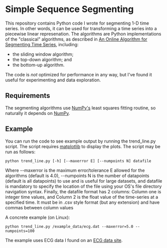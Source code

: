 Simple Sequence Segmenting
==========================

This repository contains Python code I wrote for segmenting 1-D time series. In other words,
it can be used for transforming a time series into a piecewise linear represenation. 
The algorithms are Python implementations of the "classical" algorithms, as described in 
[An Online Algorithm for Segmenting Time Series][keogh], including:

- the sliding window algorithm;
- the top-down algorithm; and
- the bottom-up algorithm.

The code is *not* optimized for performance in any way, but I've found it useful for 
experimenting and data exploration.

Requirements
------------

The segmenting algorithms use [NumPy's][numpy] least squares fitting routine, so naturally it depends on [NumPy][numpy].

Example
-------

You can run the code to see example output by running the trend_line.py script. The script
requires [matplotlib][mpl] to display the plots. The script may be run as follows:

	python trend_line.py [-h] [--maxerror E] [--numpoints N] datafile
	
Where --maxerror is the maximum error/tolerance E allowed for the algorithms (default is 4.0), --numpoints N is the number of datapoints 
(default is all datapoints) to use and is useful for large datasets, and datafile is mandatory to specify the location of the file
using your OS's file directory navigation syntax. Finally, the datafile format has 2 columns: Column one is integer time values, 
and Column 2 is the float value of the time-series at a specified time. It must be in .csv style format (but any extension) and have commas between column values

A concrete example (on Linux):
	
	python trend_line.py /example_data/ecg.dat --maxerror=5.0 --numpoints=100

The example uses ECG data I found on an [ECG data site][ecg].


[keogh]: http://www.cs.ucr.edu/~eamonn/icdm-01.pdf "Keogh et al. An Online Algorithm for Segmenting Time Series"
[numpy]: http://numpy.scipy.org "NumPy"
[mpl]: http://matplotlib.sourceforge.net "Matplotlib"
[ecg]: http://myweb.msoe.edu/~martynsc/signals/ecg/ecg.html "ECG Data"

